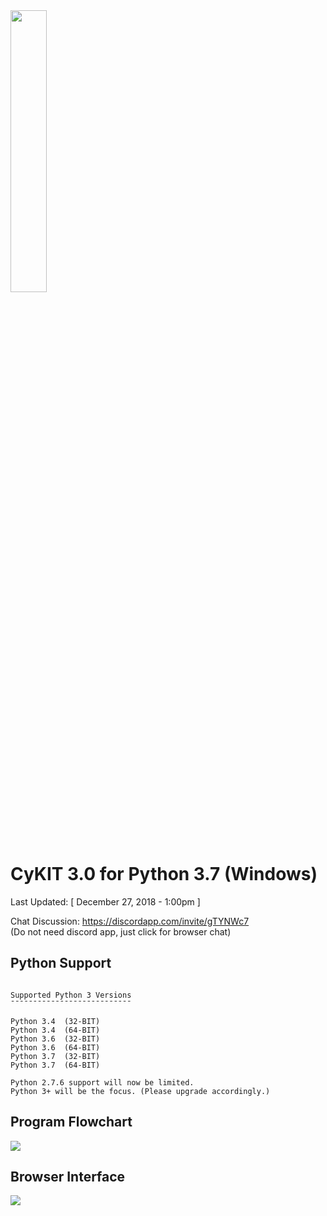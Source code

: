 <img src="https://raw.githubusercontent.com/CymatiCorp/CyKit/git-images/Images/CyKIT-1.png" width=34% height=34%  />

CyKIT 3.0 for Python 3.7 (Windows)
=

Last Updated: [ December 27, 2018 - 1:00pm ]

Chat Discussion: https://discordapp.com/invite/gTYNWc7 <br>
(Do not need discord app, just click for browser chat)

Python Support
----------------
```

Supported Python 3 Versions
¯¯¯¯¯¯¯¯¯¯¯¯¯¯¯¯¯¯¯¯¯¯¯¯¯¯¯

Python 3.4  (32-BIT)
Python 3.4  (64-BIT)
Python 3.6  (32-BIT)
Python 3.6  (64-BIT)
Python 3.7  (32-BIT)
Python 3.7  (64-BIT)

Python 2.7.6 support will now be limited.
Python 3+ will be the focus. (Please upgrade accordingly.)
```

Program Flowchart
-------------------

<img src="https://raw.githubusercontent.com/CymatiCorp/CyKit/git-images/Images/CyKIT-Flowchart.png" />


Browser Interface
-------------------

<img src="https://raw.githubusercontent.com/CymatiCorp/CyKit/git-images/Images/CyKIT-Preview.png" />
